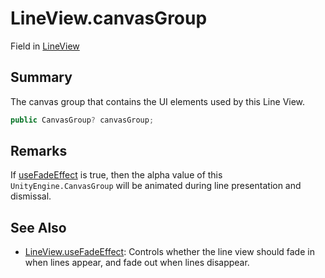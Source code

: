 # LineView.canvasGroup

Field in [LineView](/docs/api/csharp/yarn.unity.legacy.lineview.md)

## Summary


The canvas group that contains the UI elements used by this Line
View.


```csharp
public CanvasGroup? canvasGroup;
```

## Remarks


If  <a href="yarn.unity.legacy.lineview.usefadeeffect.md">useFadeEffect</a>  is true, then the alpha value of this
`UnityEngine.CanvasGroup`  will be animated during line presentation
and dismissal.


## See Also

* [LineView.useFadeEffect](/docs/api/csharp/yarn.unity.legacy.lineview.usefadeeffect.md): Controls whether the line view should fade in when lines appear, and fade out when lines disappear.

